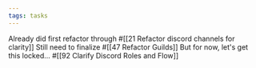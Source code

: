 ```yaml
---
tags: tasks
---
```

Already did first refactor through #[[21 Refactor discord channels for clarity]] 
Still need to finalize #[[47 Refactor Guilds]] 
But for now, let's get this locked... #[[92 Clarify Discord Roles and Flow]] 


